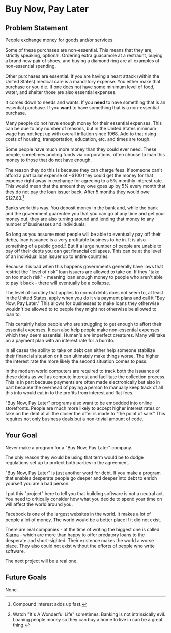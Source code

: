 # Buy Now, Pay Later

## Problem Statement

People exchange money for goods and/or services.

Some of these purchases are non-essential. This means that they are,
strictly speaking, optional. Ordering extra guacamole at a restraunt,
buying a brand new pair of shoes, and buying a diamond ring are all
examples of non-essential spending.

Other purchases are essential. If you are having a heart attack (within
the United States) medical care is a mandatory expense. You either make that
purchase or you die. If one does not have some minimum level of food, water, and shelter
those are also essential expenses.

It comes down to needs and wants. If you **need** to have something that is an essential purchase.
If you **want** to have something that is a non-essential purchase.

Many people do not have enough money for their essential expenses.
This can be due to any number of reasons, but in the United States minimum wage has
not kept up with overall inflation since 1968. Add to that rising costs of housing,
transportation, education, etc. and times are tough.

Some people have much more money than they could ever need. These people,
sometimes pooling funds via corporations, often choose to loan this money
to those that do not have enough.

The reason they do this is because they can charge fees. If someone can't afford
a particular expense of ~$100 they could get the money for that expense right away in exchange for agreeing
to a 5% monthly interest rate. This would mean that the amount they owe goes up by 5% every month that they
do not pay the loan issuer back. After 5 months they would owe $127.63.[^compound]

Banks work this way. You deposit money in the bank and, while the bank and the government
guarentee you that you can go at any time and get your money out, they are also turning around
and lending that money to any number of businesses and individuals.

So long as you assume most people will be able to eventually pay off their debts, loan issuance
is a very profitable business to be in. It is also something of a public good.[^christmas] But if a large number of people are unable to pay off their debts
you can get financial collapses. This can be at the level of an individual loan issuer up to entire countries.

Because it is bad when this happens governments generally have laws that restrict the "level of risk"
loan issuers are allowed to take on. If they "take on too much risk" - meaning loan enough money
to people who aren't able to pay it back - there will eventually be a collapse.

The level of scrutiny that applies to normal debts does not seem to, at least in the United States,
apply when you do it via payment plans and call it "Buy Now, Pay Later." This allows for businesses
to make loans they otherwise wouldn't be allowed to to people they might not otherwise be allowed to loan to.

This certainly helps people who are struggling to get enough to affort their essential expenses.
It can also help people make non-essential expenses which they deem essential. Human's are imperfect
creatures. Many will take on a payment plan with an interest rate for a burrito.

In all cases the ability to take on debt can either help someone stabilize their financial situation
or it can ultimately make things worse. The higher the interest rate the more likely the second situation
comes to pass.

In the modern world computers are required to track both the issuance of these debts as
well as compute interest and facilitate the collection process. This is in part because payments
are often made electronically but also in part because the overhead of paying a person
to manually keep track of all this info would eat in to the profits from interest and flat fees.

"Buy Now, Pay Later" programs also want to be embedded into online storefronts. People are much more likely
to accept higher interest rates or take on the debt at all the closer the offer is made to "the point of sale." This requires not only business deals but a non-trivial amount of code.

## Your Goal

Never make a program for a "Buy Now, Pay Later" company.

The only reason they would be using that term would be to dodge regulations
set up to protect both parties in the agreement.

"Buy Now, Pay Later" is just another word for debt. If you make a program that
enables desperate people go deeper and deeper into debt to enrich yourself
you are a bad person.

I put this "project" here to tell you that building software is not
a neutral act. You need to critically consider how what you decide to spend
your time on will affect the world around you.

Facebook is one of the largest websites in the world. It makes a lot of
people a lot of money. The world would be a better place
if it did not exist.

There are real companies - at the time of writing the biggest one is called [Klarna](https://klarna.com/) -
which are more than happy to offer predatory loans to the desperate and short-sighted. Their existence makes the
world a worse place. They also could not exist without the efforts of people who write software.

The next project will be a real one.

## Future Goals

None.

[^compound]: Compound interest adds up fast.

[^christmas]: Watch "It's A Wonderful Life" sometimes. Banking is not intrinsically evil. Loaning people
money so they can buy a home to live in can be a great thing.